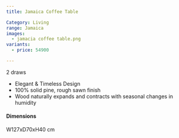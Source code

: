```yaml
---
title: Jamaica Coffee Table

Category: Living
range: Jamaica
images:
  - jamacia coffee table.png
variants:
  - price: 54900

---
```

2 draws
* Elegant & Timeless Design
* 100% solid pine, rough sawn finish
* Wood naturally expands and contracts with seasonal changes in humidity

#### Dimensions
W127xD70xH40 cm
